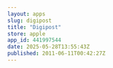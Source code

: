 ```yaml
---
layout: apps
slug: digipost
title: "Digipost"
store: apple
app_id: 441997544
date: 2025-05-28T13:55:43Z
published: 2011-06-11T00:42:27Z
---
```

